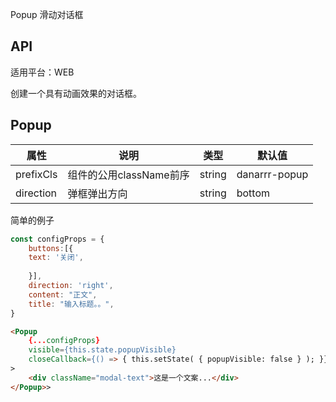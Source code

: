 Popup 滑动对话框

## API

适用平台：WEB

创建一个具有动画效果的对话框。

## Popup

| 属性               | 说明                                                           | 类型       | 默认值     |
| ------------------ | -------------------------------------------------------------- | ---------- | ---------- |
| prefixCls          | 组件的公用className前序                                        | string     | danarrr-popup |
| direction          | 弹框弹出方向                                    | string     |   bottom       |其他值  

简单的例子

```javascript
const configProps = {
    buttons:[{ 
    text: '关闭',
    
    }],
    direction: 'right',
    content: "正文",
    title: "输入标题。。",
}
```
```html
<Popup
    {...configProps}
    visible={this.state.popupVisible}
    closeCallback={() => { this.setState( { popupVisible: false } ); }}
>
    <div className="modal-text">这是一个文案...</div>
</Popup>>
```

